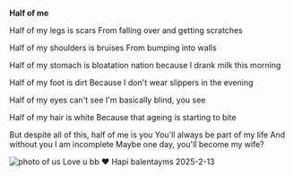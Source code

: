 **Half of me**

Half of my legs is scars
From falling over and getting scratches

Half of my shoulders is bruises
From bumping into walls

Half of my stomach is bloatation
nation because I drank milk this morning

Half of my foot is dirt
Because I don't wear slippers in the evening

Half of my eyes can't see
I'm basically blind, you see

Half of my hair is white
Because that ageing is starting to bite

But despite all of this, half of me is you
You'll always be part of my life
And without you I am incomplete
Maybe one day, you'll become my wife?

![photo of us](https://elogada.github.io/half-of-me/half-of-me.jpg)
Love u bb ♥
Hapi balentayms
2025-2-13